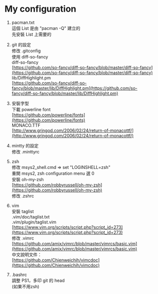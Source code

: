 # My configuration

1. pacman.txt  
這個 List 是由 "pacman -Q" 建立的  
先安裝 List 上需要的

2. git 的設定  
修改 .gitconfig  
使用 diff-so-fancy  
diff-so-fancy  
[https://github.com/so-fancy/diff-so-fancy/blob/master/diff-so-fancy](https://github.com/so-fancy/diff-so-fancy/blob/master/diff-so-fancy)  
lib/DiffHighlight.pm  
[https://github.com/so-fancy/diff-so-fancy/blob/master/lib/DiffHighlight.pm](https://github.com/so-fancy/diff-so-fancy/blob/master/lib/DiffHighlight.pm)

3. 安裝字型  
下載 powerline font  
[https://github.com/powerline/fonts](https://github.com/powerline/fonts)  
MONACO.TTF  
[http://www.gringod.com/2006/02/24/return-of-monacottf/](http://www.gringod.com/2006/02/24/return-of-monacottf/)  

4. mintty 的設定  
修改 .minttyrc

5. zsh  
修改 msys2_shell.cmd => set "LOGINSHELL=zsh"  
重開 msys2, zsh configuration menu 選 0  
安裝 oh-my-zsh  
[https://github.com/robbyrussell/oh-my-zsh](https://github.com/robbyrussell/oh-my-zsh)  
修改 .zshrc

6. vim  
安裝 taglist  
.vim/doc/taglist.txt  
.vim/plugin/taglist.vim  
[https://www.vim.org/scripts/script.php?script_id=273](https://www.vim.org/scripts/script.php?script_id=273)  
修改 .vimrc
[https://github.com/amix/vimrc/blob/master/vimrcs/basic.vim](https://github.com/amix/vimrc/blob/master/vimrcs/basic.vim)  
中文說明文件：  
[https://github.com/Chienweichih/vimcdoc](https://github.com/Chienweichih/vimcdoc)

7. .bashrc  
調整 PS1，多印 git 的 head  
(如果不用zsh)
